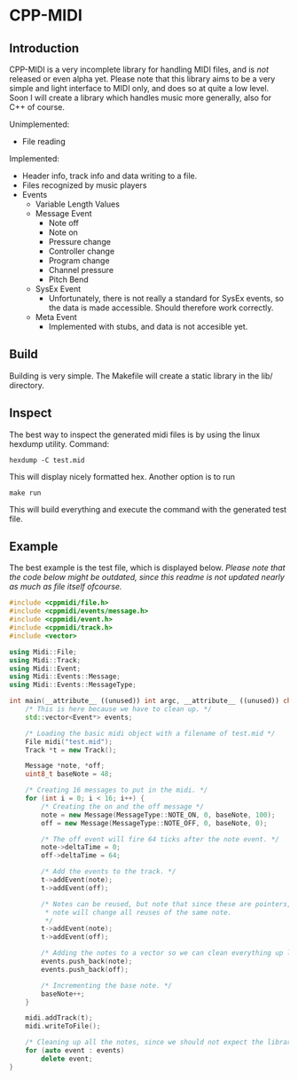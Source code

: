 CPP-MIDI
==========

Introduction
----
CPP-MIDI is a very incomplete library for handling MIDI files, and is _not_ released or even alpha yet. Please note that this library aims to be a very simple and light interface to MIDI only, and does so at quite a low level. Soon I will create a library which handles music more generally, also for C++ of course.

Unimplemented:
- File reading

Implemented:
- Header info, track info and data writing to a file.
- Files recognized by music players
- Events
    - Variable Length Values
    - Message Event
        - Note off
        - Note on
        - Pressure change
        - Controller change
        - Program change
        - Channel pressure
        - Pitch Bend
    - SysEx Event
        - Unfortunately, there is not really a standard for SysEx events, so the data is made accessible. Should therefore work correctly.
    - Meta Event
        - Implemented with stubs, and data is not accesible yet.

Build
----
Building is very simple. The Makefile will create a static library in the lib/ directory.

Inspect
----
The best way to inspect the generated midi files is by using the linux hexdump utility.
Command:
```
hexdump -C test.mid
```
This will display nicely formatted hex. Another option is to run
```
make run
```
This will build everything and execute the command with the generated test file.

Example
----
The best example is the test file, which is displayed below. _Please note that the code below might be outdated, since this readme is not updated nearly as much as file itself ofcourse._
```C++
#include <cppmidi/file.h>
#include <cppmidi/events/message.h>
#include <cppmidi/event.h>
#include <cppmidi/track.h>
#include <vector>

using Midi::File;
using Midi::Track;
using Midi::Event;
using Midi::Events::Message;
using Midi::Events::MessageType;

int main(__attribute__ ((unused)) int argc, __attribute__ ((unused)) char* argv[]) {
    /* This is here because we have to clean up. */
    std::vector<Event*> events;

    /* Loading the basic midi object with a filename of test.mid */
    File midi("test.mid");
    Track *t = new Track();

    Message *note, *off;
    uint8_t baseNote = 48;

    /* Creating 16 messages to put in the midi. */
    for (int i = 0; i < 16; i++) {
        /* Creating the on and the off message */
        note = new Message(MessageType::NOTE_ON, 0, baseNote, 100);
        off = new Message(MessageType::NOTE_OFF, 0, baseNote, 0);

        /* The off event will fire 64 ticks after the note event. */
        note->deltaTime = 0;
        off->deltaTime = 64;

        /* Add the events to the track. */
        t->addEvent(note);
        t->addEvent(off);

        /* Notes can be reused, but note that since these are pointers, any change to the
         * note will change all reuses of the same note.
         */
        t->addEvent(note);
        t->addEvent(off);

        /* Adding the notes to a vector so we can clean everything up later. */
        events.push_back(note);
        events.push_back(off);

        /* Incrementing the base note. */
        baseNote++;
    }

    midi.addTrack(t);
    midi.writeToFile();

    /* Cleaning up all the notes, since we should not expect the library to do that. */
    for (auto event : events)
        delete event;
}
```
